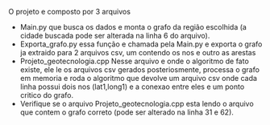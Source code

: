 O projeto e composto por 3 arquivos 
 - Main.py que busca os dados e monta o grafo da região escolhida (a cidade buscada pode ser alterada na linha 6 do arquivo).
 - Exporta_grafo.py essa função e chamada pela Main.py e exporta o grafo ja extraido para 2 arquivos csv, um contendo os nos e outro as arestas
 - Projeto_geotecnologia.cpp Nesse arquivo e onde o algoritmo de fato existe, ele le os arquivos csv gerados posteriosmente, processa o grafo em memoria e roda o algoritmo que devolve um arquivo csv onde cada linha possui dois nos (lat1,long1) e a conexao entre eles e um ponto critico do grafo.
 -   Verifique se o arquivo  Projeto_geotecnologia.cpp esta lendo o arquivo que contem o grafo correto (pode ser alterado na linha 31 e 62).  
